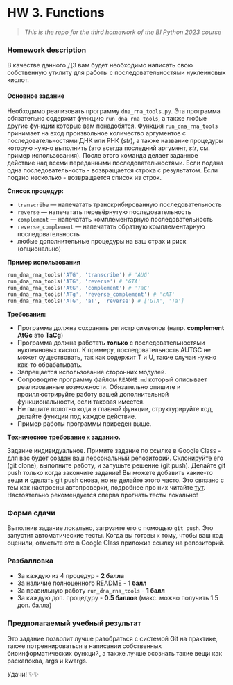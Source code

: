# HW 3. Functions 
> *This is the repo for the third homework of the BI Python 2023 course*

### Homework description

В качестве данного ДЗ вам будет необходимо написать свою собственную утилиту для работы с последовательностями нуклеиновых кислот.

#### Основное задание

Необходимо реализовать программу `dna_rna_tools.py`. Эта программа обязательно содержит функцию `run_dna_rna_tools`, а также любые другие функции которые вам понадобятся. Функция `run_dna_rna_tools` принимает на вход произвольное количество аргументов с последовательностями ДНК или РНК (*str*), а также название процедуры которую нужно выполнить (это всегда последний аргумент, *str*, см. пример использования). После этого команда делает заданное действие над всеми переданными последовательностями. Если подана одна последовательность - возвращается строка с результатом. Если подано несколько - возвращается список из строк. 

**Список процедур:**

- `transcribe` — напечатать транскрибированную последовательность
- `reverse` — напечатать перевёрнутую последовательность
- `complement` — напечатать комплементарную последовательность
- `reverse_complement` — напечатать обратную комплементарную последовательность
- любые дополнительные процедуры на ваш страх и риск (опционально)

**Пример использования**

```python
run_dna_rna_tools('ATG', 'transcribe') # 'AUG'
run_dna_rna_tools('ATG', 'reverse') # 'GTA'
run_dna_rna_tools('AtG', 'complement') # 'TaC'
run_dna_rna_tools('ATg', 'reverse_complement') # 'cAT'
run_dna_rna_tools('ATG', 'aT', 'reverse') # ['GTA', 'Ta']
```

**Требования:**

- Программа должна сохранять регистр символов (напр. **complement AtGc** это **TaCg**)
- Программа должна работать **только** с последовательностями нуклеиновых кислот. К примеру, последовательность AUTGC не может существовать, так как содержит T и U, такие случаи нужно как-то обрабатывать.
- Запрещается использование сторонних модулей.
- Сопроводите программу файлом `README.md` который описывает реализованные возможности. Обязательно опишите и проиллюстрируйте работу вашей дополнительной функциональности, если таковая имеется.
- Не пишите полотно кода в главной функции, структурируйте код, делайте функции под каждое действие.
- Пример работы программы приведен выше.

**Tехническое требование к заданию.** 

Задание индивидуальное. Примите задание по ссылке в Google Class - для вас будет создан ваш персональный репозиторий. Склонируйте его (git clone), выполните работу, и запушьте решение (git push). Делайте git push только когда закончите задание!  Вы можете добавить какие-то вещи и сделать git push снова, но не делайте этого часто. Это связано с тем как настроены автопроверки, подробнее про них читайте [тут](https://plausible-cannon-091.notion.site/Code-auto-checks-02b2ea69c1d545fca07b50ce5933ed5f?pvs=4). Настоятельно рекомендуется сперва прогнать тесты локально!


### Форма сдачи

Выполнив задание локально, загрузите его с помощью `git push`. Это запустит автоматические тесты. Когда вы готовы к тому, чтобы ваш код оценили, отметьте это в Google Class приложив ссылку на репозиторий. 

### Pазбалловка

- За каждую из 4 процедур - **2 балла**
- За наличие полноценного README - **1 балл**
- За правильную работу `run_dna_rna_tools`  - **1 балл**
- За каждую доп. процедуру - **0.5 баллов** (макс. можно получить 1.5 доп. балла)

### **Предполагаемый учебный результат**

Это задание позволит лучше разобраться с системой Git на практике, также потреннироваться в написании собственных биоинформатических функций, а также лучше осознать такие вещи как раскапоква, args и kwargs.

Удачи! ✨✨